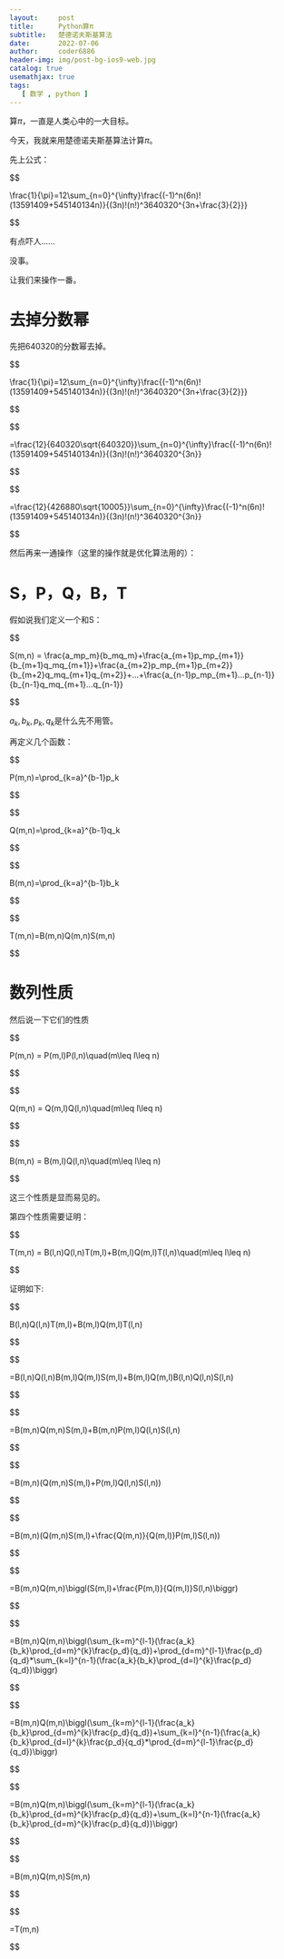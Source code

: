```yaml
---
layout:     post
title:      Python算π
subtitle:   楚德诺夫斯基算法
date:       2022-07-06
author:     coder6886
header-img: img/post-bg-ios9-web.jpg
catalog: true
usemathjax: true
tags:
   [ 数学 , python ]
---
```

算$\pi$，一直是人类心中的一大目标。

今天，我就来用楚德诺夫斯基算法计算$\pi$。

先上公式：

$$

\frac{1}{\pi}=12\sum_{n=0}^{\infty}\frac{(-1)^n(6n)!(13591409+545140134n)}{(3n)!(n!)^3640320^{3n+\frac{3}{2}}}

$$

有点吓人……

没事。

让我们来操作一番。

# 去掉分数幂

先把$640320$的分数幂去掉。

$$

\frac{1}{\pi}=12\sum_{n=0}^{\infty}\frac{(-1)^n(6n)!(13591409+545140134n)}{(3n)!(n!)^3640320^{3n+\frac{3}{2}}}

$$

$$

=\frac{12}{640320\sqrt{640320}}\sum_{n=0}^{\infty}\frac{(-1)^n(6n)!(13591409+545140134n)}{(3n)!(n!)^3640320^{3n}}

$$

$$

=\frac{12}{426880\sqrt{10005}}\sum_{n=0}^{\infty}\frac{(-1)^n(6n)!(13591409+545140134n)}{(3n)!(n!)^3640320^{3n}}

$$

然后再来一通操作（这里的操作就是优化算法用的）：

# S，P，Q，B，T

假如说我们定义一个和S：

$$

S(m,n) = \frac{a_mp_m}{b_mq_m}+\frac{a_{m+1}p_mp_{m+1}}{b_{m+1}q_mq_{m+1}}+\frac{a_{m+2}p_mp_{m+1}p_{m+2}}{b_{m+2}q_mq_{m+1}q_{m+2}}+...+\frac{a_{n-1}p_mp_{m+1}...p_{n-1}}{b_{n-1}q_mq_{m+1}...q_{n-1}}

$$

$a_k,b_k,p_k,q_k$是什么先不用管。

再定义几个函数：

$$

P(m,n)=\prod_{k=a}^{b-1}p_k

$$

$$

Q(m,n)=\prod_{k=a}^{b-1}q_k

$$

$$

B(m,n)=\prod_{k=a}^{b-1}b_k

$$

$$

T(m,n)=B(m,n)Q(m,n)S(m,n)

$$

# 数列性质

然后说一下它们的性质

$$

P(m,n) = P(m,l)P(l,n)\quad(m\leq l\leq n)

$$

$$

Q(m,n) = Q(m,l)Q(l,n)\quad(m\leq l\leq n)

$$

$$

B(m,n) = B(m,l)Q(l,n)\quad(m\leq l\leq n)

$$

这三个性质是显而易见的。

第四个性质需要证明：

$$

T(m,n) = B(l,n)Q(l,n)T(m,l)+B(m,l)Q(m,l)T(l,n)\quad(m\leq l\leq n)

$$

证明如下:

$$

B(l,n)Q(l,n)T(m,l)+B(m,l)Q(m,l)T(l,n)

$$

$$

=B(l,n)Q(l,n)B(m,l)Q(m,l)S(m,l)+B(m,l)Q(m,l)B(l,n)Q(l,n)S(l,n)

$$

$$

=B(m,n)Q(m,n)S(m,l)+B(m,n)P(m,l)Q(l,n)S(l,n)

$$

$$

=B(m,n)(Q(m,n)S(m,l)+P(m,l)Q(l,n)S(l,n))

$$

$$

=B(m,n)(Q(m,n)S(m,l)+\frac{Q(m,n)}{Q(m,l)}P(m,l)S(l,n))

$$

$$

=B(m,n)Q(m,n)\biggl(S(m,l)+\frac{P(m,l)}{Q(m,l)}S(l,n)\biggr)

$$

$$

=B(m,n)Q(m,n)\biggl(\sum_{k=m}^{l-1}(\frac{a_k}{b_k}\prod_{d=m}^{k}\frac{p_d}{q_d})+\prod_{d=m}^{l-1}\frac{p_d}{q_d}*\sum_{k=l}^{n-1}(\frac{a_k}{b_k}\prod_{d=l}^{k}\frac{p_d}{q_d})\biggr)

$$

$$

=B(m,n)Q(m,n)\biggl(\sum_{k=m}^{l-1}(\frac{a_k}{b_k}\prod_{d=m}^{k}\frac{p_d}{q_d})+\sum_{k=l}^{n-1}(\frac{a_k}{b_k}\prod_{d=l}^{k}\frac{p_d}{q_d}*\prod_{d=m}^{l-1}\frac{p_d}{q_d})\biggr)

$$

$$

=B(m,n)Q(m,n)\biggl(\sum_{k=m}^{l-1}(\frac{a_k}{b_k}\prod_{d=m}^{k}\frac{p_d}{q_d})+\sum_{k=l}^{n-1}(\frac{a_k}{b_k}\prod_{d=m}^{k}\frac{p_d}{q_d})\biggr)

$$

$$

=B(m,n)Q(m,n)S(m,n)

$$

$$

=T(m,n)

$$
